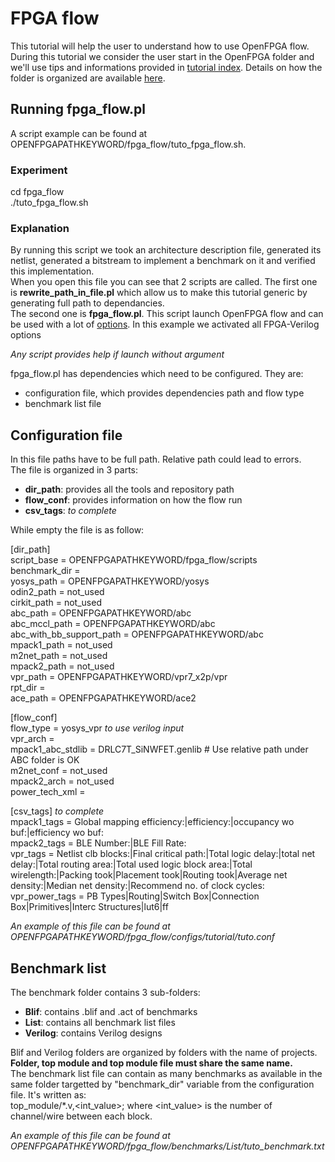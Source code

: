 # FPGA flow

This tutorial will help the user to understand how to use OpenFPGA flow.<br />
During this tutorial we consider the user start in the OpenFPGA folder and we'll use tips and informations provided in [tutorial index](https://github.com/LNIS-Projects/OpenFPGA/blob/documentation/tutorials/tutorial_index.md#tips-and-informations). Details on how the folder is organized are available [here](https://github.com/LNIS-Projects/OpenFPGA/blob/documentation/tutorials/fpga_flow/folder_organization.md).

## Running fpga_flow.pl

A script example can be found at OPENFPGAPATHKEYWORD/fpga_flow/tuto_fpga_flow.sh.

### Experiment

cd fpga_flow<br />
./tuto_fpga_flow.sh<br />

### Explanation

By running this script we took an architecture description file, generated its netlist, generated a bitstream to implement a benchmark on it and verified this implementation.<br />
When you open this file you can see that 2 scripts are called. The first one is **rewrite_path_in_file.pl** which allow us to make this tutorial generic by generating full path to dependancies.<br />
The second one is **fpga_flow.pl**. This script launch OpenFPGA flow and can be used with a lot of [options](https://github.com/LNIS-Projects/OpenFPGA/blob/documentation/tutorials/fpga_flow/options.md). In this example we activated all FPGA-Verilog options



*Any script provides help if launch without argument*

fpga_flow.pl has dependencies which need to be configured. They are:
* configuration file, which provides dependencies path and flow type
* benchmark list file

## Configuration file

In this file paths have to be full path. Relative path could lead to errors.<br />
The file is organized in 3 parts: 
* **dir_path**: provides all the tools and repository path
* **flow_conf**: provides information on how the flow run
* **csv_tags**: *to complete*

While empty the file is as follow:

[dir_path]<br />
script_base = OPENFPGAPATHKEYWORD/fpga_flow/scripts<br />
benchmark_dir = *<Path to the folder containing all sources of the design>*<br />
yosys_path = OPENFPGAPATHKEYWORD/yosys<br />
odin2_path = not_used<br />
cirkit_path = not_used<br />
abc_path = OPENFPGAPATHKEYWORD/abc<br />
abc_mccl_path = OPENFPGAPATHKEYWORD/abc<br />
abc_with_bb_support_path = OPENFPGAPATHKEYWORD/abc<br />
mpack1_path = not_used<br />
m2net_path = not_used<br />
mpack2_path = not_used<br />
vpr_path = OPENFPGAPATHKEYWORD/vpr7_x2p/vpr<br />
rpt_dir = *<wherever you want logs to be saved>*<br />
ace_path = OPENFPGAPATHKEYWORD/ace2<br />

[flow_conf]<br />
flow_type = yosys_vpr *to use verilog input*<br />
vpr_arch = *<wherever the architecture file is saved>*<br />
mpack1_abc_stdlib = DRLC7T_SiNWFET.genlib # Use relative path under ABC folder is OK<br />
m2net_conf = not_used<br />
mpack2_arch = not_used<br />
power_tech_xml = *<wherever the xml tech file is saved>*<br />

[csv_tags] *to complete*<br />
mpack1_tags = Global mapping efficiency:|efficiency:|occupancy wo buf:|efficiency wo buf:<br />
mpack2_tags = BLE Number:|BLE Fill Rate: <br />
vpr_tags = Netlist clb blocks:|Final critical path:|Total logic delay:|total net delay:|Total routing area:|Total used logic block area:|Total wirelength:|Packing took|Placement took|Routing took|Average net density:|Median net density:|Recommend no. of clock cycles:<br />
vpr_power_tags = PB Types|Routing|Switch Box|Connection Box|Primitives|Interc Structures|lut6|ff<br />

*An example of this file can be found at OPENFPGAPATHKEYWORD/fpga_flow/configs/tutorial/tuto.conf*

## Benchmark list

The benchmark folder contains 3 sub-folders:
* **Blif**: contains .blif and .act of benchmarks
* **List**: contains all benchmark list files
* **Verilog**: contains Verilog designs

Blif and Verilog folders are organized by folders with the name of projects. **Folder, top module and top module file must share the same name.**<br />
The benchmark list file can contain as many benchmarks as available in the same folder targetted by "benchmark_dir" variable from the configuration file. It's written as:<br />
top_module/*.v,<int_value>; where <int_value> is the number of channel/wire between each block.

*An example of this file can be found at OPENFPGAPATHKEYWORD/fpga_flow/benchmarks/List/tuto_benchmark.txt*
